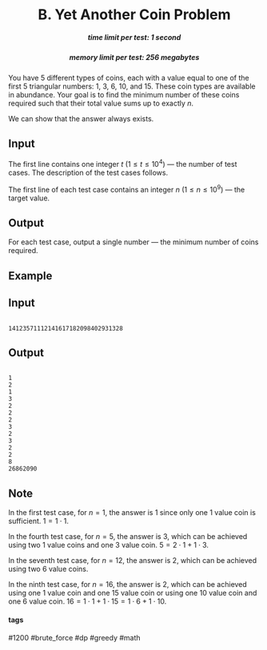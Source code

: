<h1 style='text-align: center;'> B. Yet Another Coin Problem</h1>

<h5 style='text-align: center;'>time limit per test: 1 second</h5>
<h5 style='text-align: center;'>memory limit per test: 256 megabytes</h5>

You have $5$ different types of coins, each with a value equal to one of the first $5$ triangular numbers: $1$, $3$, $6$, $10$, and $15$. These coin types are available in abundance. Your goal is to find the minimum number of these coins required such that their total value sums up to exactly $n$.

We can show that the answer always exists.

## Input

The first line contains one integer $t$ ($1 \le t \le 10^4$) — the number of test cases. The description of the test cases follows.

The first line of each test case contains an integer $n$ ($1 \leq n \leq 10^9$) — the target value.

## Output

For each test case, output a single number — the minimum number of coins required.

## Example

## Input


```

14123571112141617182098402931328
```
## Output


```

1
2
1
3
2
2
2
3
2
3
2
2
8
26862090

```
## Note

In the first test case, for $n = 1$, the answer is $1$ since only one $1$ value coin is sufficient. $1 = 1 \cdot 1$.

In the fourth test case, for $n = 5$, the answer is $3$, which can be achieved using two $1$ value coins and one $3$ value coin. $5 = 2 \cdot 1 + 1 \cdot 3$.

In the seventh test case, for $n = 12$, the answer is $2$, which can be achieved using two $6$ value coins.

In the ninth test case, for $n = 16$, the answer is $2$, which can be achieved using one $1$ value coin and one $15$ value coin or using one $10$ value coin and one $6$ value coin. $16 = 1 \cdot 1 + 1 \cdot 15 = 1 \cdot 6 + 1 \cdot 10$.



#### tags 

#1200 #brute_force #dp #greedy #math 